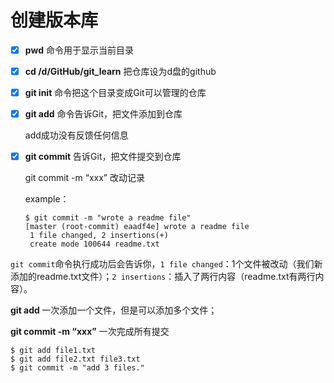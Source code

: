 # 创建版本库

- [x] **pwd** 命令用于显示当前目录

- [x] **cd /d/GitHub/git_learn** 把仓库设为d盘的github

- [x] **git init** 命令把这个目录变成Git可以管理的仓库

- [x] **git add** 命令告诉Git，把文件添加到仓库

  add成功没有反馈任何信息

- [x] **git commit** 告诉Git，把文件提交到仓库

  git commit -m “xxx” 改动记录

  example：

  ```
  $ git commit -m "wrote a readme file"
  [master (root-commit) eaadf4e] wrote a readme file
   1 file changed, 2 insertions(+)
   create mode 100644 readme.txt
  ```

 `git commit`命令执行成功后会告诉你，`1 file changed`：1个文件被改动（我们新添加的readme.txt文件）；`2 insertions`：插入了两行内容（readme.txt有两行内容）。 

**git add <file>** 一次添加一个文件，但是可以添加多个文件；

**git commit -m “xxx”** 一次完成所有提交

```
$ git add file1.txt
$ git add file2.txt file3.txt
$ git commit -m "add 3 files."
```